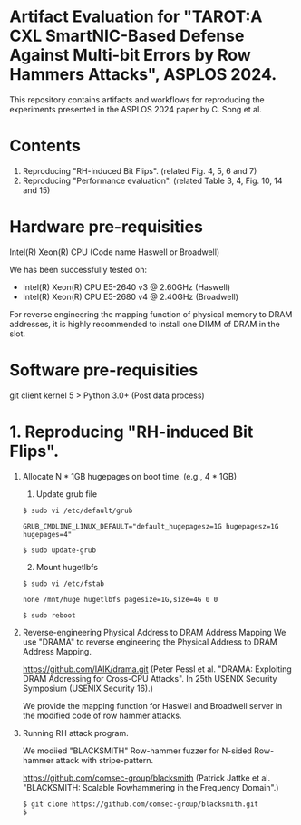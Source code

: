 # Artifact Evaluation for "TAROT:A CXL SmartNIC-Based Defense Against Multi-bit Errors by Row Hammers Attacks", ASPLOS 2024.
This repository contains artifacts and workflows for reproducing the experiments presented in the ASPLOS 2024 paper by C. Song et al.

# Contents
1. Reproducing "RH-induced Bit Flips". (related Fig. 4, 5, 6 and 7)
2. Reproducing "Performance evaluation". (related Table 3, 4, Fig. 10, 14 and 15)

# Hardware pre-requisities
Intel(R) Xeon(R) CPU (Code name Haswell or Broadwell)

We has been successfully tested on:
- Intel(R) Xeon(R) CPU E5-2640 v3 @ 2.60GHz (Haswell)
- Intel(R) Xeon(R) CPU E5-2680 v4 @ 2.40GHz (Broadwell)

For reverse engineering the mapping function of physical memory to DRAM addresses, it is highly recommended to install one DIMM of DRAM in the slot.

# Software pre-requisities

git client
kernel 5 >
Python 3.0+ (Post data process)

# 1. Reproducing "RH-induced Bit Flips".

1) Allocate N * 1GB hugepages on boot time. (e.g., 4 * 1GB)

   1. Update grub file
   ```  
   $ sudo vi /etc/default/grub
   ```
   
   ```
   GRUB_CMDLINE_LINUX_DEFAULT="default_hugepagesz=1G hugepagesz=1G hugepages=4"
   ```
   
   ```
   $ sudo update-grub
   ```

   2. Mount hugetlbfs

   ```  
   $ sudo vi /etc/fstab
   ```
   
   ```
   none /mnt/huge hugetlbfs pagesize=1G,size=4G 0 0
   ```

   ```  
   $ sudo reboot
   ```

2) Reverse-engineering Physical Address to DRAM Address Mapping
   We use "DRAMA" to reverse engineering the Physical Address to DRAM Address Mapping.
   
   https://github.com/IAIK/drama.git
   (Peter Pessl et al. "DRAMA: Exploiting DRAM Addressing for Cross-CPU Attacks". In 25th USENIX Security Symposium (USENIX Security 16).)

   We provide the mapping function for Haswell and Broadwell server in the modified code of row hammer attacks.

3) Running RH attack program.

   We modiied "BLACKSMITH" Row-hammer fuzzer for N-sided Row-hammer attack with stripe-pattern.

   https://github.com/comsec-group/blacksmith
   (Patrick Jattke et al. "BLACKSMITH: Scalable Rowhammering in the Frequency Domain".)

   ```  
   $ git clone https://github.com/comsec-group/blacksmith.git
   $
   ```

